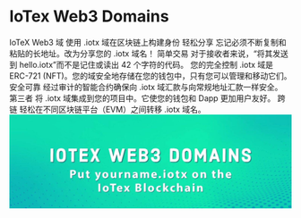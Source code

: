 # IoTex Web3 Domains

IoTeX Web3 域
使用 .iotx 域在区块链上构建身份
轻松分享
忘记必须不断复制和粘贴的长地址。改为分享您的 .iotx 域名！
简单交易
对于接收者来说，“将其发送到 hello.iotx”而不是记住或读出 42 个字符的代码。
您的完全控制
.iotx 域是 ERC-721 (NFT)。您的域安全地存储在您的钱包中，只有您可以管理和移动它们。
安全可靠
经过审计的智能合约确保向 .iotx 域汇款与向常规地址汇款一样安全。
第三者
将 .iotx 域集成到您的项目中。它使您的钱包和 Dapp 更加用户友好。
跨链
轻松在不同区块链平台（EVM）之间转移 .iotx 域名。![1500x500](1500x500.jpg)
